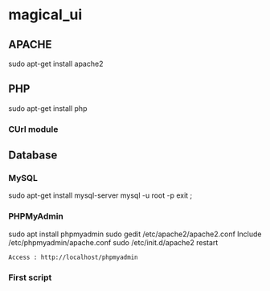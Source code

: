 # magical_ui
## APACHE
sudo apt-get install apache2

## PHP
sudo apt-get install php

### CUrl module

## Database
### MySQL
sudo apt-get install mysql-server
mysql -u root -p
exit ;


### PHPMyAdmin
sudo apt install phpmyadmin
sudo gedit /etc/apache2/apache2.conf
	Include /etc/phpmyadmin/apache.conf
sudo /etc/init.d/apache2 restart

	Access : http://localhost/phpmyadmin
	
### First script

